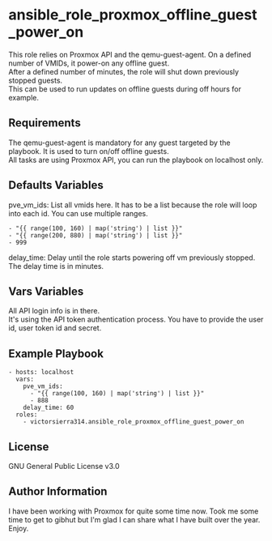 ansible_role_proxmox_offline_guest_power_on
===========================================
This role relies on Proxmox API and the qemu-guest-agent. On a defined number of VMIDs, it power-on any offline guest.  
After a defined number of minutes, the role will shut down previously stopped guests.  
This can be used to run updates on offline guests during off hours for example.

Requirements
------------
The qemu-guest-agent is mandatory for any guest targeted by the playbook. It is used to turn on/off offline guests.  
All tasks are using Proxmox API, you can run the playbook on localhost only.


Defaults Variables
------------------
pve_vm_ids: List all vmids here. It has to be a list because the role will loop into each id. You can use multiple ranges.
```
- "{{ range(100, 160) | map('string') | list }}"
- "{{ range(200, 880) | map('string') | list }}"
- 999  
```
delay_time: Delay until the role starts powering off vm previously stopped. The delay time is in minutes.

Vars Variables
--------------
All API login info is in there.  
It's using the API token authentication process. You have to provide the user id, user token id and secret.
 
Example Playbook
----------------
```
- hosts: localhost
  vars:
    pve_vm_ids:
      - "{{ range(100, 160) | map('string') | list }}"
      - 888
    delay_time: 60
  roles:
    - victorsierra314.ansible_role_proxmox_offline_guest_power_on
```


License
-------
GNU General Public License v3.0

Author Information
------------------
I have been working with Proxmox for quite some time now. Took me some time to get to gibhut but I'm glad I can share what I have built over the year. Enjoy.
